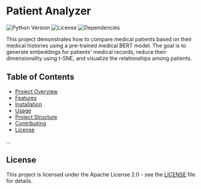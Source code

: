 # Patient Analyzer

![Python Version](https://img.shields.io/badge/python-3.8%2B-blue)
![License](https://img.shields.io/badge/license-Apache%202.0-blue)
![Dependencies](https://img.shields.io/badge/dependencies-up%20to%20date-brightgreen)

This project demonstrates how to compare medical patients based on their medical histories using a pre-trained medical BERT model. The goal is to generate embeddings for patients' medical records, reduce their dimensionality using t-SNE, and visualize the relationships among patients.

## Table of Contents
- [Project Overview](#project-overview)
- [Features](#features)
- [Installation](#installation)
- [Usage](#usage)
- [Project Structure](#project-structure)
- [Contributing](#contributing)
- [License](#license)

...

## License
This project is licensed under the Apache License 2.0 - see the [LICENSE](LICENSE) file for details.